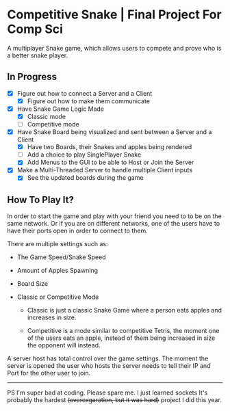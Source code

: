 # Competitive Snake | Final Project For Comp Sci
 


A multiplayer Snake game, which allows users to compete and prove
who is a better snake player.

## In Progress

- [x] Figure out how to connect a Server and a Client
  - [x] Figure out how to make them communicate
- [x] Have Snake Game Logic Made
  - [x] Classic mode
  - [ ] Competitive mode
- [x] Have Snake Board being visualized and sent between a Server and a Client
  - [x] Have two Boards, their Snakes and apples being rendered
  - [ ] Add a choice to play SinglePlayer Snake
  - [x] Add Menus to the GUI to be able to Host or Join the Server
- [x] Make a Multi-Threaded Server to handle multiple Client inputs
  - [x] See the updated boards during the game

## How To Play It?

In order to start the game and play with your friend you need to
to be on the same network. Or if you are on different networks,
one of the users have to have their ports open in order to
connect to them.

There are multiple settings such as:

* The Game Speed/Snake Speed

* Amount of Apples Spawning

* Board Size

* Classic or Competitive Mode
  * Classic is just a classic Snake Game where a person eats apples and
    increases in size.
    
  * Competitive is a mode similar to competitive Tetris, the moment one
    of the users eats an apple, instead of them being increased in size
    the opponent will instead.
    
A server host has total control over the game settings. The moment the server is opened
the user who hosts the server needs to tell their IP and Port for the other user to join.

---
PS I'm super bad at coding. Please spare me. I just learned sockets
It's probably the hardest ~~(overexgaration, but it was hard)~~ project I did this year.
